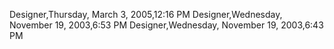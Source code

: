 ﻿Designer,Thursday, March 3, 2005,12:16 PMDesigner,Wednesday, November 19, 2003,6:53 PMDesigner,Wednesday, November 19, 2003,6:43 PM